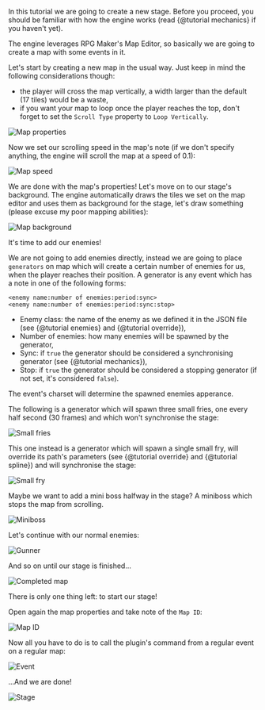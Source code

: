 In this tutorial we are going to create a new stage.
Before you proceed, you should be familiar with how the engine works (read {@tutorial mechanics} if you haven't yet).

The engine leverages RPG Maker's Map Editor, so basically we are going to create a map with some events in it.

Let's start by creating a new map in the usual way. Just keep in mind the following considerations though:
- the player will cross the map vertically, a width larger than the default (17 tiles) would be a waste,
- if you want your map to loop once the player reaches the top, don't forget to set the `Scroll Type` property to `Loop Vertically`.

![Map properties](map1.png)

Now we set our scrolling speed in the map's note (if we don't specify anything, the engine will scroll the map at a speed of 0.1):

![Map speed](map2.png)

We are done with the map's properties! Let's move on to our stage's background.
The engine automatically draws the tiles we set on the map editor and uses them as background for the stage, let's draw something (please excuse my poor mapping abilities):

![Map background](map3.png)

It's time to add our enemies!

We are not going to add enemies directly, instead we are going to place `generators` on map which will create a certain number of enemies for us, when the player reaches their position.
A generator is any event which has a note in one of the following forms:

    <enemy name:number of enemies:period:sync>
    <enemy name:number of enemies:period:sync:stop>
    
- Enemy class: the name of the enemy as we defined it in the JSON file (see {@tutorial enemies} and {@tutorial override}),
- Number of enemies: how many enemies will be spawned by the generator,
- Sync: if `true` the generator should be considered a synchronising generator (see {@tutorial mechanics}),
- Stop: if `true` the generator should be considered a stopping generator (if not set, it's considered `false`).

The event's charset will determine the spawned enemies apperance.

The following is a generator which will spawn three small fries, one every half second (30 frames) and which won't synchronise the stage:

![Small fries](map4.png)

This one instead is a generator which will spawn a single small fry, will override its path's parameters (see {@tutorial override} and {@tutorial spline}) and will synchronise the stage:

![Small fry](map5.png)

Maybe we want to add a mini boss halfway in the stage? A miniboss which stops the map from scrolling.

![Miniboss](map6.png)

Let's continue with our normal enemies:

![Gunner](map7.png)

And so on until our stage is finished...

![Completed map](map8.png)

There is only one thing left: to start our stage!

Open again the map properties and take note of the `Map ID`:

![Map ID](map_id.png)

Now all you have to do is to call the plugin's command from a regular event on a regular map:

![Event](event.png)

...And we are done!

![Stage](stage.png)